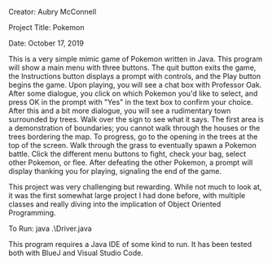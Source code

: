 Creator: Aubry McConnell

Project Title: Pokemon

Date: October 17, 2019

This is a very simple mimic game of Pokemon written in Java. This program will show a main menu with three buttons. The quit button exits the game, the Instructions button displays a prompt with controls, and the Play button begins the game. Upon playing, you will see a chat box with Professor Oak. After some dialogue, you click on which Pokemon you'd like to select, and press OK in the prompt with "Yes" in the text box to confirm your choice. After this and a bit more dialogue, you will see a rudimentary town surrounded by trees. Walk over the sign to see what it says. The first area is a demonstration of boundaries; you cannot walk through the houses or the trees bordering the map. To progress, go to the opening in the trees at the top of the screen. Walk through the grass to eventually spawn a Pokemon battle. Click the different menu buttons to fight, check your bag, select other Pokemon, or flee. After defeating the other Pokemon, a prompt will display thanking you for playing, signaling the end of the game.

This project was very challenging but rewarding. While not much to look at, it was the first somewhat large project I had done before, with multiple classes and really diving into the implication of Object Oriented Programming.

To Run: java .\Driver.java

This program requires a Java IDE of some kind to run. It has been tested both with BlueJ and Visual Studio Code.
